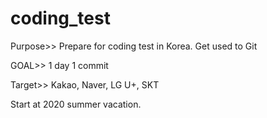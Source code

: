 # coding_test

Purpose>>
Prepare for coding test in Korea.
Get used to Git

GOAL>>
1 day 1 commit

Target>>
Kakao, Naver, LG U+, SKT

Start at 2020 summer vacation.
